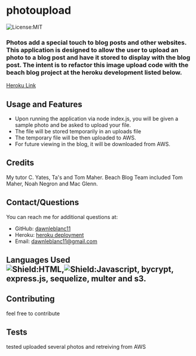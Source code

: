 # photoupload

  ![License:MIT](https://img.shields.io/badge/License-MIT-yellow.svg)
  
  ### Photos add a special touch to blog posts and other websites.  This application is designed to allow the user to upload an photo to a blog post and have it stored to display with the blog post.  The intent is to refactor this image upload code with the beach blog project at the heroku development listed below. 
  
[Heroku Link](https://evening-retreat-41294.herokuapp.com/)
  
  ## Usage and Features 
  * Upon running the application via node index.js, you will be given a sample photo and be asked to upload your file.
  * The file will be stored temporarily in an uploads file
  * The temporary file will be then uploaded to AWS.
  * For future viewing in the blog, it will be downloaded from AWS.
  
  
  ## Credits
  My tutor C. Yates, Ta's and Tom Maher.  Beach Blog Team included Tom Maher, Noah Negron and Mac Glenn. 


  ## Contact/Questions
  You can reach me for additional questions at:
  * GitHub: [dawnleblanc11](https://github.com/dawnleblanc11/photoupload)
  * Heroku: [heroku deployment](https://evening-retreat-41294.herokuapp.com/)
  * Email: dawnleblanc11@gmail.com
## Languages Used <br>![Shield:HTML](https://img.shields.io/badge/HTML-239120?style=for-the-badge&logo=html5&logoColor=white),![Shield:Javascript](https://img.shields.io/badge/JavaScript-F7DF1E?style=for-the-badge&logo=javascript&logoColor=black), bycrypt, express.js, sequelize, multer and s3.

  
  ## Contributing  
  feel free to contribute
  
  ## Tests
  tested uploaded several photos and retreiving from AWS

